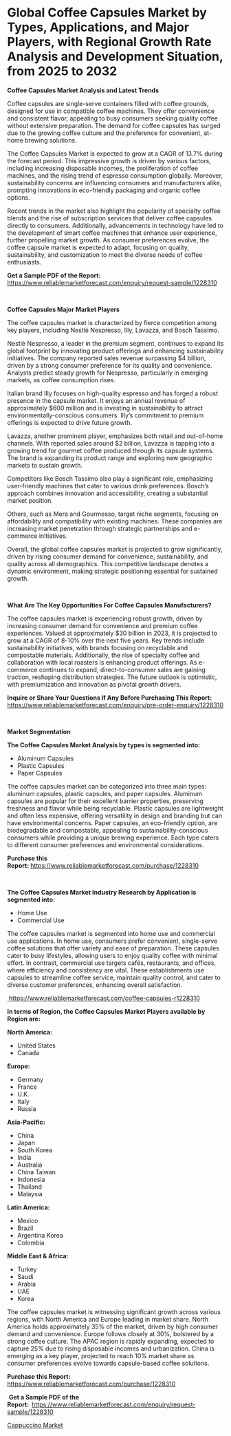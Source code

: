 <p><h1>Global Coffee Capsules Market by Types, Applications, and Major Players, with Regional Growth Rate Analysis and Development Situation, from 2025 to 2032</h1></p><p><strong>Coffee Capsules Market Analysis and Latest Trends</strong></p>
<p><p>Coffee capsules are single-serve containers filled with coffee grounds, designed for use in compatible coffee machines. They offer convenience and consistent flavor, appealing to busy consumers seeking quality coffee without extensive preparation. The demand for coffee capsules has surged due to the growing coffee culture and the preference for convenient, at-home brewing solutions.</p><p>The Coffee Capsules Market is expected to grow at a CAGR of 13.7% during the forecast period. This impressive growth is driven by various factors, including increasing disposable incomes, the proliferation of coffee machines, and the rising trend of espresso consumption globally. Moreover, sustainability concerns are influencing consumers and manufacturers alike, prompting innovations in eco-friendly packaging and organic coffee options.</p><p>Recent trends in the market also highlight the popularity of specialty coffee blends and the rise of subscription services that deliver coffee capsules directly to consumers. Additionally, advancements in technology have led to the development of smart coffee machines that enhance user experience, further propelling market growth. As consumer preferences evolve, the coffee capsule market is expected to adapt, focusing on quality, sustainability, and customization to meet the diverse needs of coffee enthusiasts.</p></p>
<p><strong>Get a Sample PDF of the Report:&nbsp;</strong> <a href="https://www.reliablemarketforecast.com/enquiry/request-sample/1228310?utm_campaign=1900&utm_medium=2&utm_source=Github&utm_content=ia&utm_term=14022025&utm_id=coffee-capsules">https://www.reliablemarketforecast.com/enquiry/request-sample/1228310</a></p>
<p>&nbsp;</p>
<p><strong>Coffee Capsules Major Market Players</strong></p>
<p><p>The coffee capsules market is characterized by fierce competition among key players, including Nestlé Nespresso, Illy, Lavazza, and Bosch Tassimo. </p><p>Nestlé Nespresso, a leader in the premium segment, continues to expand its global footprint by innovating product offerings and enhancing sustainability initiatives. The company reported sales revenue surpassing $4 billion, driven by a strong consumer preference for its quality and convenience. Analysts predict steady growth for Nespresso, particularly in emerging markets, as coffee consumption rises.</p><p>Italian brand Illy focuses on high-quality espresso and has forged a robust presence in the capsule market. It enjoys an annual revenue of approximately $600 million and is investing in sustainability to attract environmentally-conscious consumers. Illy’s commitment to premium offerings is expected to drive future growth.</p><p>Lavazza, another prominent player, emphasizes both retail and out-of-home channels. With reported sales around $2 billion, Lavazza is tapping into a growing trend for gourmet coffee produced through its capsule systems. The brand is expanding its product range and exploring new geographic markets to sustain growth.</p><p>Competitors like Bosch Tassimo also play a significant role, emphasizing user-friendly machines that cater to various drink preferences. Bosch’s approach combines innovation and accessibility, creating a substantial market position.</p><p>Others, such as Mera and Gourmesso, target niche segments, focusing on affordability and compatibility with existing machines. These companies are increasing market penetration through strategic partnerships and e-commerce initiatives.</p><p>Overall, the global coffee capsules market is projected to grow significantly, driven by rising consumer demand for convenience, sustainability, and quality across all demographics. This competitive landscape denotes a dynamic environment, making strategic positioning essential for sustained growth.</p></p>
<p>&nbsp;</p>
<p><strong>What Are The Key Opportunities For Coffee Capsules Manufacturers?</strong></p>
<p><p>The coffee capsules market is experiencing robust growth, driven by increasing consumer demand for convenience and premium coffee experiences. Valued at approximately $30 billion in 2023, it is projected to grow at a CAGR of 8-10% over the next five years. Key trends include sustainability initiatives, with brands focusing on recyclable and compostable materials. Additionally, the rise of specialty coffee and collaboration with local roasters is enhancing product offerings. As e-commerce continues to expand, direct-to-consumer sales are gaining traction, reshaping distribution strategies. The future outlook is optimistic, with premiumization and innovation as pivotal growth drivers.</p></p>
<p><strong>Inquire or Share Your Questions If Any Before Purchasing This Report:</strong> <a href="https://www.reliablemarketforecast.com/enquiry/pre-order-enquiry/1228310?utm_campaign=1900&utm_medium=2&utm_source=Github&utm_content=ia&utm_term=14022025&utm_id=coffee-capsules">https://www.reliablemarketforecast.com/enquiry/pre-order-enquiry/1228310</a></p>
<p>&nbsp;</p>
<p><strong>Market Segmentation</strong></p>
<p><strong>The Coffee Capsules Market Analysis by types is segmented into:</strong></p>
<p><ul><li>Aluminum Capsules</li><li>Plastic Capsules</li><li>Paper Capsules</li></ul></p>
<p><p>The coffee capsules market can be categorized into three main types: aluminum capsules, plastic capsules, and paper capsules. Aluminum capsules are popular for their excellent barrier properties, preserving freshness and flavor while being recyclable. Plastic capsules are lightweight and often less expensive, offering versatility in design and branding but can have environmental concerns. Paper capsules, an eco-friendly option, are biodegradable and compostable, appealing to sustainability-conscious consumers while providing a unique brewing experience. Each type caters to different consumer preferences and environmental considerations.</p></p>
<p><strong>Purchase this Report:&nbsp;</strong><a href="https://www.reliablemarketforecast.com/purchase/1228310?utm_campaign=1900&utm_medium=2&utm_source=Github&utm_content=ia&utm_term=14022025&utm_id=coffee-capsules">https://www.reliablemarketforecast.com/purchase/1228310</a></p>
<p>&nbsp;</p>
<p><strong>The Coffee Capsules Market Industry Research by Application is segmented into:</strong></p>
<p><ul><li>Home Use</li><li>Commercial Use</li></ul></p>
<p><p>The coffee capsules market is segmented into home use and commercial use applications. In home use, consumers prefer convenient, single-serve coffee solutions that offer variety and ease of preparation. These capsules cater to busy lifestyles, allowing users to enjoy quality coffee with minimal effort. In contrast, commercial use targets cafés, restaurants, and offices, where efficiency and consistency are vital. These establishments use capsules to streamline coffee service, maintain quality control, and cater to diverse customer preferences, enhancing overall satisfaction.</p></p>
<p><a href="https://www.reliablemarketforecast.com/coffee-capsules-r1228310?utm_campaign=1900&utm_medium=2&utm_source=Github&utm_content=ia&utm_term=14022025&utm_id=coffee-capsules">&nbsp;https://www.reliablemarketforecast.com/coffee-capsules-r1228310</a></p>
<p><strong>In terms of Region, the Coffee Capsules Market Players available by Region are:</strong></p>
<p>
    <p> <strong> North America: </strong>
        <ul>
            <li>United States</li>
            <li>Canada</li>
        </ul>
        </p> 
    <p> <strong> Europe: </strong>
        <ul>
            <li>Germany</li>
            <li>France</li>
            <li>U.K.</li>
            <li>Italy</li>
            <li>Russia</li>
        </ul>
        </p> 
    <p> <strong> Asia-Pacific: </strong>
        <ul>
            <li>China</li>
            <li>Japan</li>
            <li>South Korea</li>
            <li>India</li>
            <li>Australia</li>
            <li>China Taiwan</li>
            <li>Indonesia</li>
            <li>Thailand</li>
            <li>Malaysia</li>
        </ul>
        </p> 
    <p> <strong> Latin America: </strong>
        <ul>
            <li>Mexico</li>
            <li>Brazil</li>
            <li>Argentina Korea</li>
            <li>Colombia</li>
        </ul>
        </p> 
    <p> <strong> Middle East & Africa: </strong>
        <ul>
            <li>Turkey</li>
            <li>Saudi</li>
            <li>Arabia</li>
            <li>UAE</li>
            <li>Korea</li>
        </ul>
    </p>
    </p>
<p><p>The coffee capsules market is witnessing significant growth across various regions, with North America and Europe leading in market share. North America holds approximately 35% of the market, driven by high consumer demand and convenience. Europe follows closely at 30%, bolstered by a strong coffee culture. The APAC region is rapidly expanding, expected to capture 25% due to rising disposable incomes and urbanization. China is emerging as a key player, projected to reach 10% market share as consumer preferences evolve towards capsule-based coffee solutions.</p></p>
<p><strong>Purchase this Report: </strong><a href="https://www.reliablemarketforecast.com/purchase/1228310?utm_campaign=1900&utm_medium=2&utm_source=Github&utm_content=ia&utm_term=14022025&utm_id=coffee-capsules">https://www.reliablemarketforecast.com/purchase/1228310</a></p>
<p>&nbsp;<strong>Get a Sample PDF of the Report:&nbsp;&nbsp;</strong><a href="https://www.reliablemarketforecast.com/enquiry/request-sample/1228310?utm_campaign=1900&utm_medium=2&utm_source=Github&utm_content=ia&utm_term=14022025&utm_id=coffee-capsules">https://www.reliablemarketforecast.com/enquiry/request-sample/1228310</a></p>
<p><strong></strong></p>
<p><p><a href="https://github.com/santosh758595/Market-Research-Report-List-7/blob/main/cappuccino-market.md?utm_campaign=1900&utm_medium=2&utm_source=Github&utm_content=ia&utm_term=14022025&utm_id=coffee-capsules">Cappuccino Market</a></p></p>